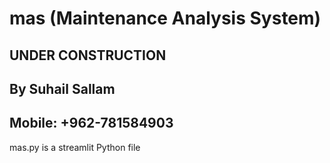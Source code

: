 # mas (Maintenance Analysis System)
## UNDER CONSTRUCTION ##
## By Suhail Sallam
## Mobile: +962-781584903
mas.py is a streamlit Python file

